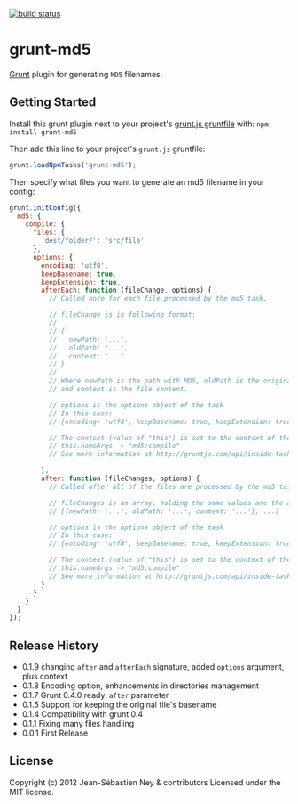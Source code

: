 [![build status](https://secure.travis-ci.org/jney/grunt-md5.png)](http://travis-ci.org/jney/grunt-md5)
# grunt-md5

[Grunt][grunt] plugin for generating `MD5` filenames.

## Getting Started

Install this grunt plugin next to your project's [grunt.js gruntfile][getting_started] with: `npm install grunt-md5`

Then add this line to your project's `grunt.js` gruntfile:

```javascript
grunt.loadNpmTasks('grunt-md5');
```

Then specify what files you want to generate an md5 filename in your config:

```javascript
grunt.initConfig({
  md5: {
    compile: {
      files: {
        'dest/folder/': 'src/file'
      },
      options: {
        encoding: 'utf8',
        keepBasename: true,
        keepExtension: true,
        afterEach: function (fileChange, options) {
          // Called once for each file processed by the md5 task.

          // fileChange is in following format:
          //
          // {
          //   newPath: '...',
          //   oldPath: '...',
          //   content: '...'
          // }
          //
          // Where newPath is the path with MD5, oldPath is the original path,
          // and content is the file content.

          // options is the options object of the task
          // In this case:
          // {encoding: 'utf8', keepBasename: true, keepExtension: true, afterEach: function () {...} after: function () {...}}

          // The context (value of "this") is set to the context of the task
          // this.nameArgs -> "md5:compile"
          // See more information at http://gruntjs.com/api/inside-tasks

        },
        after: function (fileChanges, options) {
          // Called after all of the files are processed by the md5 task.

          // fileChanges is an array, holding the same values are the afterEach callback.
          // [{newPath: '...', oldPath: '...', content: '...'}, ...]

          // options is the options object of the task
          // In this case:
          // {encoding: 'utf8', keepBasename: true, keepExtension: true, afterEach: function () {...} after: function () {...}}

          // The context (value of "this") is set to the context of the task
          // this.nameArgs -> "md5:compile"
          // See more information at http://gruntjs.com/api/inside-tasks
        }
      }
    }
  }
});
```

[grunt]: https://github.com/cowboy/grunt
[getting_started]: https://github.com/cowboy/grunt/blob/master/docs/getting_started.md

## Release History
* 0.1.9 changing `after` and `afterEach` signature, added `options` argument, plus context
* 0.1.8 Encoding option, enhancements in directories management
* 0.1.7 Grunt 0.4.0 ready. `after` parameter
* 0.1.5 Support for keeping the original file's basename
* 0.1.4 Compatibility with grunt 0.4
* 0.1.1 Fixing many files handling
* 0.0.1 First Release

## License
Copyright (c) 2012 Jean-Sébastien Ney & contributors
Licensed under the MIT license.

